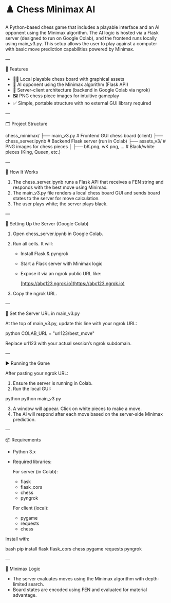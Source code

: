 # ♟️ Chess Minimax AI

A Python-based chess game that includes a playable interface and an AI opponent using the Minimax algorithm. The AI logic is hosted via a Flask server (designed to run on Google Colab), and the frontend runs locally using main\_v3.py. This setup allows the user to play against a computer with basic move prediction capabilities powered by Minimax.

—

📌 Features

* 👨‍💻 Local playable chess board with graphical assets
* 🧠 AI opponent using the Minimax algorithm (Flask API)
* 🔁 Server-client architecture (backend in Google Colab via ngrok)
* 🖼️ PNG chess piece images for intuitive gameplay
* ✅ Simple, portable structure with no external GUI library required

—

🗂 Project Structure

chess\_minimax/
├── main\_v3.py                  # Frontend GUI chess board (client)
├── chess\_server.ipynb          # Backend Flask server (run in Colab)
├── assets\_v3/                  # PNG images for chess pieces
│   ├── bK.png, wK.png, ...     # Black/white pieces (King, Queen, etc.)

—

🚀 How It Works

1. The chess\_server.ipynb runs a Flask API that receives a FEN string and responds with the best move using Minimax.
2. The main\_v3.py file renders a local chess board GUI and sends board states to the server for move calculation.
3. The user plays white; the server plays black.

—

🔌 Setting Up the Server (Google Colab)

1. Open chess\_server.ipynb in Google Colab.

2. Run all cells. It will:

   * Install Flask & pyngrok
   * Start a Flask server with Minimax logic
   * Expose it via an ngrok public URL like:

     [https://abc123.ngrok.io](https://abc123.ngrok.io)

3. Copy the ngrok URL.

—

📝 Set the Server URL in main\_v3.py

At the top of main\_v3.py, update this line with your ngrok URL:

python
COLAB_URL = "url123/best_move"

Replace url123 with your actual session’s ngrok subdomain.

—

▶️ Running the Game

After pasting your ngrok URL:

1. Ensure the server is running in Colab.
2. Run the local GUI:

python
python main\_v3.py

3. A window will appear. Click on white pieces to make a move.
4. The AI will respond after each move based on the server-side Minimax prediction.

—

📦 Requirements

* Python 3.x
* Required libraries:

  For server (in Colab):

  * flask
  * flask\_cors
  * chess
  * pyngrok

  For client (local):

  * pygame
  * requests
  * chess

Install with:

bash
pip install flask flask\_cors chess pygame requests pyngrok

—

🧠 Minimax Logic

* The server evaluates moves using the Minimax algorithm with depth-limited search.
* Board states are encoded using FEN and evaluated for material advantage.
